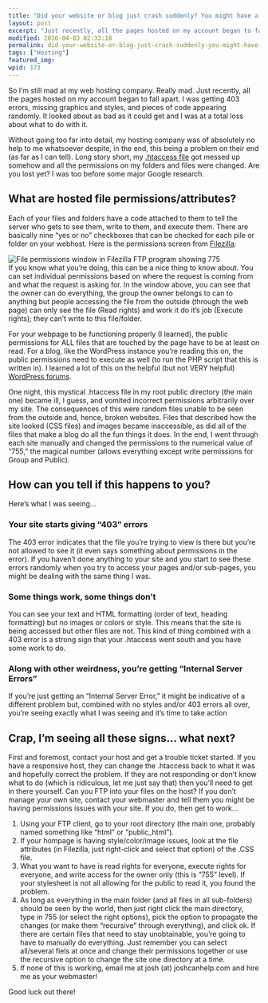 ```yaml
---
title: "Did your website or blog just crash suddenly? You might have a problem with your permissions..."
layout: post
excerpt: "Just recently, all the pages hosted on my account began to fall apart. I was getting 403 errors, missing graphics and styles, and pieces of code appearing randomly. It looked about as bad as it could get."
modified: 2016-04-03 02:33:18
permalink: did-your-website-or-blog-just-crash-suddenly-you-might-have-a-problem-with-your-permissions/index.html
tags: ["Hosting"]
featured_img:
wpid: 173
---
```



So I’m still mad at my web hosting company. Really mad. Just recently, all the pages hosted on my account began to fall apart. I was getting 403 errors, missing graphics and styles, and pieces of code appearing randomly. It looked about as bad as it could get and I was at a total loss about what to do with it.

Without going too far into detail, my hosting company was of absolutely no help to me whatsoever despite, in the end, this being a problem on their end (as far as I can tell). Long story short, my [.htaccess file](http://httpd.apache.org/docs/1.3/howto/htaccess.html) got messed up somehow and all the permissions on my folders and files were changed. Are you lost yet? I was too before some major Google research.

## What are hosted file permissions/attributes?

Each of your files and folders have a code attached to them to tell the server who gets to see them, write to them, and execute them. There are basically nine “yes or no” checkboxes that can be checked for each pile or folder on your webhost. Here is the permissions screen from [Filezilla](http://filezilla-project.org/):

![](/_images/2008/08/file_permissions.jpg "File permissions window in Filezilla FTP program showing 775")  
If you know what you’re doing, this can be a nice thing to know about. You can set individual permissions based on where the request is coming from and what the request is asking for. In the window above, you can see that the owner can do everything, the group the owner belongs to can to anything but people accessing the file from the outside (through the web page) can only see the file (Read rights) and work it do it’s job (Execute rights); they can’t write to this file/folder.

For your webpage to be functioning properly (I learned), the public permissions for ALL files that are touched by the page have to be at least on read. For a blog, like the WordPress instance you’re reading this on, the public permissions need to execute as well (to run the PHP script that this is written in). I learned a lot of this on the helpful (but not VERY helpful) [WordPress forums](http://wordpress.org/support/).

One night, this mystical .htaccess file in my root public directory (the main one) became ill, I guess, and vomited incorrect permissions arbitrarily over my site. The consequences of this were random files unable to be seen from the outside and, hence, broken websites. Files that described how the site looked (CSS files) and images became inaccessible, as did all of the files that make a blog do all the fun things it does. In the end, I went through each site manually and changed the permissions to the numerical value of “755,” the magical number (allows everything except write permissions for Group and Public).

## How can you tell if this happens to you?

Here’s what I was seeing…

### Your site starts giving “403” errors

The 403 error indicates that the file you’re trying to view is there but you’re not allowed to see it (it even says something about permissions in the error). If you haven’t done anything to your site and you start to see these errors randomly when you try to access your pages and/or sub-pages, you might be dealing with the same thing I was.

### Some things work, some things don’t

You can see your text and HTML formatting (order of text, heading formatting) but no images or colors or style. This means that the site is being accessed but other files are not. This kind of thing combined with a 403 error is a strong sign that your .htaccess went south and you have some work to do.

### Along with other weirdness, you’re getting “Internal Server Errors”

If you’re just getting an “Internal Server Error,” it might be indicative of a different problem but, combined with no styles and/or 403 errors all over, you’re seeing exactly what I was seeing and it’s time to take action

## Crap, I’m seeing all these signs… what next?

First and foremost, contact your host and get a trouble ticket started. If you have a responsive host, they can change the .htaccess back to what it was and hopefully correct the problem. If they are not responding or don’t know what to do (which is ridiculous, let me just say that) then you’ll need to get in there yourself. Can you FTP into your files on the host? If you don’t manage your own site, contact your webmaster and tell them you might be having permissions issues with your site. If you do, then get to work…

1. Using your FTP client, go to your root directory (the main one, probably named something like “html” or “public\_html”).
2. If your hompage is having style/color/image issues, look at the file attributes (in Filezilla, just right-click and select that option) of the .CSS file.
3. What you want to have is read rights for everyone, execute rights for everyone, and write access for the owner only (this is “755” level). If your stylesheet is not all allowing for the public to read it, you found the problem.
4. As long as everything in the main folder (and all files in all sub-folders) should be seen by the world, then just right click the main directory, type in 755 (or select the right options), pick the option to propagate the changes (or make them “recursive” through everything), and click ok. If there are certain files that need to stay unobtainable, you’re going to have to manually do everything. Just remember you can select all/several fiels at once and change their permissions together or use the recursive option to change the site one directory at a time.
5. If none of this is working, email me at josh (at) joshcanhelp.com and hire me as your webmaster!

Good luck out there!
